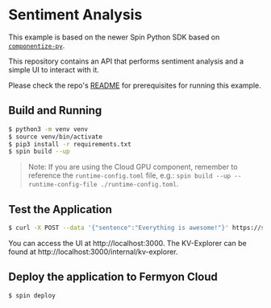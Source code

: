 # Sentiment Analysis 

This example is based on the newer Spin Python SDK based on [`componentize-py`](https://github.com/bytecodealliance/componentize-py).

This repository contains an API that performs sentiment analysis and a simple UI to interact with it.

Please check the repo's [README](../README.md#prerequisites) for prerequisites for running this example.

## Build and Running 

```bash
$ python3 -m venv venv
$ source venv/bin/activate
$ pip3 install -r requirements.txt
$ spin build --up
```

> Note: If you are using the Cloud GPU component, remember to reference the `runtime-config.toml` file, e.g.: `spin build --up --runtime-config-file ./runtime-config.toml`.

## Test the Application

```bash
$ curl -X POST --data '{"sentence":"Everything is awesome!"}' https://sentiment-analysis-abc-xyz.fermyon.app/
```

You can access the UI at http://localhost:3000. The KV-Explorer can be found at http://localhost:3000/internal/kv-explorer.

## Deploy the application to Fermyon Cloud

```bash
$ spin deploy
```

